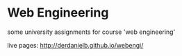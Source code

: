 # Web Engineering
some university assignments for course 'web engineering'

live pages:
http://derdanielb.github.io/webengi/
